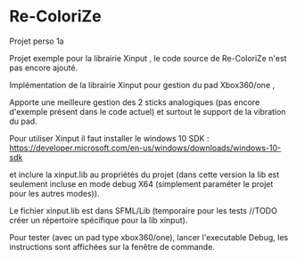 # Re-ColoriZe
Projet perso 1a

Projet exemple pour la librairie Xinput , le code source de Re-ColoriZe n'est pas encore ajouté.

Implémentation de la librairie Xinput pour gestion du pad Xbox360/one ,

Apporte une meilleure gestion des 2 sticks analogiques (pas encore d'exemple présent dans le code actuel) et surtout le support de la vibration du pad.

Pour utiliser Xinput il faut installer le windows 10 SDK :
https://developer.microsoft.com/en-us/windows/downloads/windows-10-sdk

et inclure la xinput.lib au propriétés du projet (dans cette version la lib est seulement incluse en mode debug X64 (simplement paraméter le projet pour les autres modes)).

Le fichier xinput.lib est dans SFML/Lib (temporaire pour les tests //TODO créer un répertoire spécifique pour la lib xinput).

Pour tester (avec un pad type xbox360/one), lancer l'executable Debug, les instructions sont affichées sur la fenêtre de commande.
